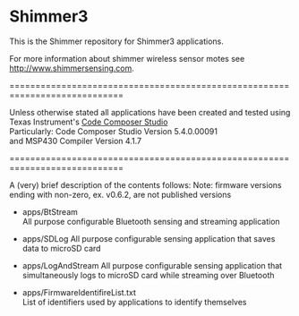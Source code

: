 Shimmer3
========

This is the Shimmer repository for Shimmer3 applications.

For more information about shimmer wireless sensor motes see http://www.shimmersensing.com.

============================================================================

Unless otherwise stated all applications have been created and tested using  
Texas Instrument's [Code Composer Studio](http://www.ti.com/tool/ccstudio)  
Particularly: Code Composer Studio Version 5.4.0.00091  
and MSP430 Compiler Version 4.1.7

============================================================================

A (very) brief description of the contents follows:
Note: firmware versions ending with non-zero, ex. v0.6.2, are not published versions

* apps/BtStream  
   All purpose configurable Bluetooth sensing and streaming application

* apps/SDLog 
   All purpose configurable sensing application that saves data to microSD card

* apps/LogAndStream
   All purpose configurable sensing application that simultaneously logs to microSD card while streaming over Bluetooth
      
* apps/FirmwareIdentifireList.txt  
   List of identifiers used by applications to identify themselves
